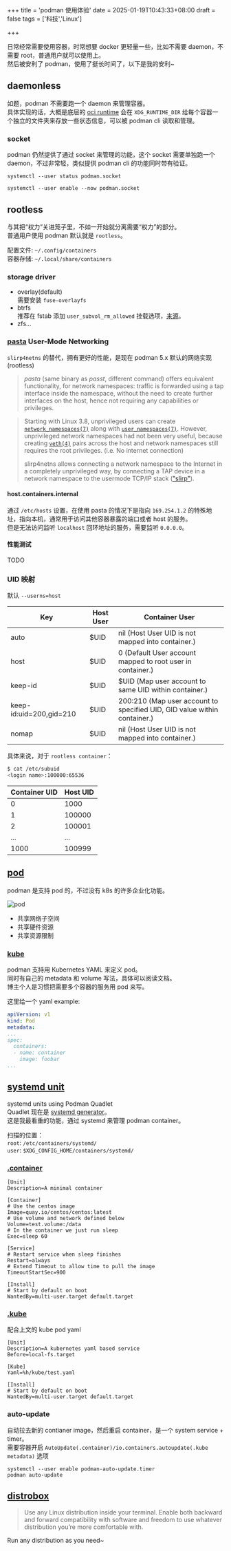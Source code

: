 +++
title = 'podman 使用体验'
date = 2025-01-19T10:43:33+08:00
draft = false
tags = ['科技','Linux']

+++

日常经常需要使用容器，时常想要 docker 更轻量一些，比如不需要 daemon，不需要 root，普通用户就可以使用上。  
然后被安利了 podman，使用了挺长时间了，以下是我的安利~

## daemonless

如题，podman 不需要跑一个 daemon 来管理容器。  
具体实现的话，大概是底层的 [oci runtime](https://github.com/opencontainers/runtime-spec) 会在 `XDG_RUNTIME_DIR` 给每个容器一个独立的文件夹来存放一些状态信息，可以被 podman cli 读取和管理。

### socket

podman 仍然提供了通过 socket 来管理的功能，这个 socket 需要单独跑一个 daemon，不过非常轻，类似提供 podman cli 的功能同时带有验证。

`systemctl --user status podman.socket`  

`systemctl --user enable --now podman.socket`

## rootless

与其把“权力”关进笼子里，不如一开始就分离需要“权力”的部分。  
普通用户使用 podman 默认就是 `rootless`。

配置文件: `~/.config/containers`  
容器存储: `~/.local/share/containers`  

### storage driver

- overlay(default)  
  需要安装 `fuse-overlayfs`
- btrfs  
  推荐在 fstab 添加 `user_subvol_rm_allowed` 挂载选项，[来源](https://github.com/containers/storage/pull/508)。
- zfs...  

### [pasta](https://passt.top/passt/about/) User-Mode Networking 

`slirp4netns` 的替代，拥有更好的性能，是现在 podman 5.x 默认的网络实现(rootless)

> *pasta* (same binary as *passt*, different command) offers equivalent functionality, for network namespaces: traffic is forwarded using a tap interface inside the namespace, without the need to create further interfaces on the host, hence not requiring any capabilities or privileges.

> Starting with Linux 3.8, unprivileged users can create [`network_namespaces(7)`](http://man7.org/linux/man-pages/man7/network_namespaces.7.html) along with [`user_namespaces(7)`](http://man7.org/linux/man-pages/man7/user_namespaces.7.html). However, unprivileged network namespaces had not been very useful, because creating [`veth(4)`](http://man7.org/linux/man-pages/man4/veth.4.html) pairs across the host and network namespaces still requires the root privileges. (i.e. No internet connection)
>
> slirp4netns allows connecting a network namespace to the Internet in a  completely unprivileged way, by connecting a TAP device in a network  namespace to the usermode TCP/IP stack (["slirp"](https://gitlab.freedesktop.org/slirp/libslirp)).

#### host.containers.internal

通过 `/etc/hosts` 设置，在使用 pasta 的情况下是指向 `169.254.1.2` 的特殊地址，指向本机，通常用于访问其他容器暴露的端口或者 host 的服务。  
但是无法访问监听 `localhost` 回环地址的服务，需要监听 `0.0.0.0`。

#### 性能测试

TODO

### UID 映射

默认 `--userns=host`

| Key                     | Host User | Container User                                               |
| ----------------------- | --------- | ------------------------------------------------------------ |
| auto                    | $UID      | nil (Host User UID is not mapped into container.)            |
| host                    | $UID      | 0 (Default User account mapped to root user in container.)   |
| keep-id                 | $UID      | $UID (Map user account to same UID within container.)        |
| keep-id:uid=200,gid=210 | $UID      | 200:210 (Map user account to specified UID, GID value within container.) |
| nomap                   | $UID      | nil (Host User UID is not mapped into container.)            |

具体来说，对于 `rootless container`：

```bash
$ cat /etc/subuid
<login name>:100000:65536
```

| Container UID | Host UID |
| ------------- | -------- |
| 0             | 1000     |
| 1             | 100000   |
| 2             | 100001   |
| ...           | ...      |
| 1000          | 100999   |

## [pod](https://docs.podman.io/en/stable/markdown/podman-pod-create.1.html)

podman 是支持 pod 的，不过没有 k8s 的许多企业化功能。

![pod](assets/pod.svg)

- 共享网络子空间
- 共享硬件资源
- 共享资源限制

### [kube](https://docs.podman.io/en/stable/markdown/podman-kube-play.1.html)

podman 支持用 Kubernetes YAML 来定义 pod。  
同时有自己的 metadata 和 volume 写法，具体可以阅读文档。  
博主个人是习惯把需要多个容器的服务用 pod 来写。  

这里给一个 yaml example:  

```yaml
apiVersion: v1
kind: Pod
metadata:
...
spec:
  containers:
  - name: container
    image: foobar
...
```

## [systemd unit](https://docs.podman.io/en/latest/markdown/podman-systemd.unit.5.html)

systemd units using Podman Quadlet  
Quadlet 现在是 [systemd generator](https://www.freedesktop.org/software/systemd/man/latest/systemd.generator.html)。  
这是我最看重的功能，通过 systemd 来管理 podman container。  

扫描的位置：  
`root`: `/etc/containers/systemd/`  
`user`: `$XDG_CONFIG_HOME/containers/systemd/`

### [.container](https://docs.podman.io/en/latest/markdown/podman-systemd.unit.5.html#container-units-container)

```systemd
[Unit]
Description=A minimal container

[Container]
# Use the centos image
Image=quay.io/centos/centos:latest
# Use volume and network defined below
Volume=test.volume:/data
# In the container we just run sleep
Exec=sleep 60

[Service]
# Restart service when sleep finishes
Restart=always
# Extend Timeout to allow time to pull the image
TimeoutStartSec=900

[Install]
# Start by default on boot
WantedBy=multi-user.target default.target
```

### [.kube](https://docs.podman.io/en/latest/markdown/podman-systemd.unit.5.html#pod-units-pod)

配合上文的 kube pod yaml

```systemd
[Unit]
Description=A kubernetes yaml based service
Before=local-fs.target

[Kube]
Yaml=%h/kube/test.yaml

[Install]
# Start by default on boot
WantedBy=multi-user.target default.target
```

### auto-update

自动拉去新的 contianer image，然后重启 container，是一个 system service + timer。  
需要容器开启 `AutoUpdate(.container)/io.containers.autoupdate(.kube metadata)` 选项

`systemctl --user enable podman-auto-update.timer`  
`podman auto-update`

## [distrobox](https://github.com/89luca89/distrobox.git)

> Use any Linux distribution inside your terminal. Enable both backward and forward compatibility with software and freedom to use whatever distribution you’re more comfortable with.

Run any distribution as you need~   

